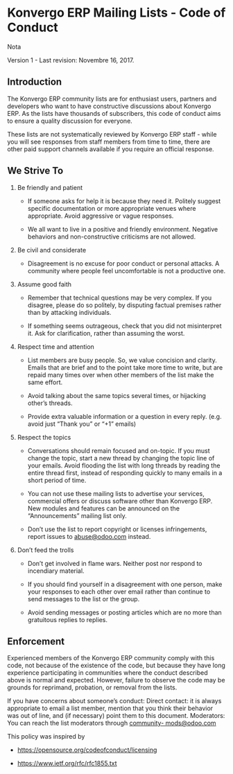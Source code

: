 # Konvergo ERP Mailing Lists - Code of Conduct

<div class="alert alert-primary">
<p class="alert-title">
Nota</p><p>Version 1 - Last revision: Novembre 16, 2017.</p>
</div>

## Introduction

The Konvergo ERP community lists are for enthusiast users, partners and developers who
want to have constructive discussions about Konvergo ERP. As the lists have thousands
of subscribers, this code of conduct aims to ensure a quality discussion for
everyone.

These lists are not systematically reviewed by Konvergo ERP staff - while you will see
responses from staff members from time to time, there are other paid support
channels available if you require an official response.

## We Strive To

  1. Be friendly and patient

     * If someone asks for help it is because they need it. Politely suggest specific documentation or more appropriate venues where appropriate. Avoid aggressive or vague responses.

     * We all want to live in a positive and friendly environment. Negative behaviors and non-constructive criticisms are not allowed.

  2. Be civil and considerate

     * Disagreement is no excuse for poor conduct or personal attacks. A community where people feel uncomfortable is not a productive one.

  3. Assume good faith

     * Remember that technical questions may be very complex. If you disagree, please do so politely, by disputing factual premises rather than by attacking individuals.

     * If something seems outrageous, check that you did not misinterpret it. Ask for clarification, rather than assuming the worst.

  4. Respect time and attention

     * List members are busy people. So, we value concision and clarity. Emails that are brief and to the point take more time to write, but are repaid many times over when other members of the list make the same effort.

     * Avoid talking about the same topics several times, or hijacking other’s threads.

     * Provide extra valuable information or a question in every reply. (e.g. avoid just “Thank you” or “+1” emails)

  5. Respect the topics

     * Conversations should remain focused and on-topic. If you must change the topic, start a new thread by changing the topic line of your emails. Avoid flooding the list with long threads by reading the entire thread first, instead of responding quickly to many emails in a short period of time.

     * You can not use these mailing lists to advertise your services, commercial offers or discuss software other than Konvergo ERP. New modules and features can be announced on the “Announcements” mailing list only.

     * Don’t use the list to report copyright or licenses infringements, report issues to [abuse@odoo.com](mailto:abuse%40odoo.com) instead.

  6. Don’t feed the trolls

     * Don’t get involved in flame wars. Neither post nor respond to incendiary material.

     * If you should find yourself in a disagreement with one person, make your responses to each other over email rather than continue to send messages to the list or the group.

     * Avoid sending messages or posting articles which are no more than gratuitous replies to replies.

## Enforcement

Experienced members of the Konvergo ERP community comply with this code, not because
of the existence of the code, but because they have long experience
participating in communities where the conduct described above is normal and
expected. However, failure to observe the code may be grounds for reprimand,
probation, or removal from the lists.

If you have concerns about someone’s conduct: Direct contact: it is always
appropriate to email a list member, mention that you think their behavior was
out of line, and (if necessary) point them to this document. Moderators: You
can reach the list moderators through [community-
mods@odoo.com](mailto:community-mods%40odoo.com)

This policy was inspired by

  * <https://opensource.org/codeofconduct/licensing>

  * <https://www.ietf.org/rfc/rfc1855.txt>

